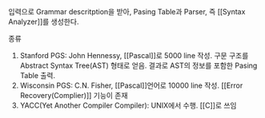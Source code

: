 
입력으로 Grammar descritption을 받아, Pasing Table과 Parser, 즉 [[Syntax Analyzer]]를 생성한다.

종류
1. Stanford PGS: John Hennessy, [[Pascal]]로 5000 line 작성. 구문 구조를 Abstract Syntax Tree(AST) 형태로 얻음. 결과로 AST의 정보를 포함한 Pasing Table 출력.
2. Wisconsin PGS: C.N. Fisher, [[Pascal]]언어로 10000 line 작성. [[Error Recovery(Complier)]] 기능이 존재
3. YACC(Yet Another Compiler Compiler): UNIX에서 수행. [[C]]로 쓰임 